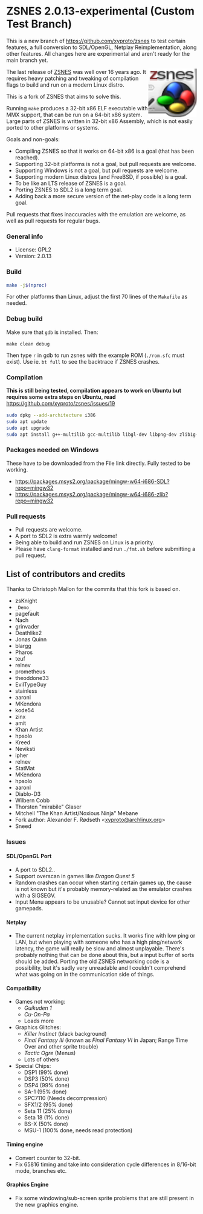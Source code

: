 # ZSNES 2.0.13-experimental (Custom Test Branch)
This is a new branch of https://github.com/xyproto/zsnes to test certain features, a full conversion to SDL/OpenGL, Netplay Reimplementation, along other features. All changes here are experimental and aren't ready for the main branch yet.

<img align="right" width="128" height="128" alt="logo" src="icon.png">

The last release of [ZSNES](http://zsnes.sourceforge.net/) was well over 16 years ago. It requires heavy patching and tweaking of compilation flags to build and run on a modern Linux distro.

This is a fork of ZSNES that aims to solve this.

Running `make` produces a 32-bit x86 ELF executable with MMX support, that can be run on a 64-bit x86 system. Large parts of ZSNES is written in 32-bit x86 Assembly, which is not easily ported to other platforms or systems.

Goals and non-goals:

* Compiling ZSNES so that it works on 64-bit x86 is a goal (that has been reached).
* Supporting 32-bit platforms is not a goal, but pull requests are welcome.
* Supporting Windows is not a goal, but pull requests are welcome.
* Supporting modern Linux distros (and FreeBSD, if possible) is a goal.
* To be like an LTS release of ZSNES is a goal.
* Porting ZSNES to SDL2 is a long term goal.
* Adding back a more secure version of the net-play code is a long term goal.

Pull requests that fixes inaccuracies with the emulation are welcome, as well as pull requests for regular bugs.

### General info
* License: GPL2
* Version: 2.0.13

### Build
```sh
make -j$(nproc)
```

For other platforms than Linux, adjust the first 70 lines of the `Makefile` as needed.

### Debug build
Make sure that `gdb` is installed. Then:
```
make clean debug
```
Then type `r` in gdb to run zsnes with the example ROM (`./rom.sfc` must exist). Use ie. `bt full` to see the backtrace if ZSNES crashes.

### Compilation

**This is still being tested, compilation appears to work on Ubuntu but requires some extra steps on Ubuntu, read** https://github.com/xyproto/zsnes/issues/19

```sh
sudo dpkg --add-architecture i386
sudo apt update
sudo apt upgrade
sudo apt install g++-multilib gcc-multilib libgl-dev libpng-dev zlib1g-dev nasm libgl1-mesa-dev:i386 libgl1-mesa-glx:i386
```

### Packages needed on Windows
These have to be downloaded from the File link directly. Fully tested to be working.
* https://packages.msys2.org/package/mingw-w64-i686-SDL?repo=mingw32
* https://packages.msys2.org/package/mingw-w64-i686-zlib?repo=mingw32

### Pull requests

* Pull requests are welcome.
* A port to SDL2 is extra warmly welcome!
* Being able to build and run ZSNES on Linux is a priority.
* Please have `clang-format` installed and run `./fmt.sh` before submitting a pull request.

## List of contributors and credits
Thanks to Christoph Mallon for the commits that this fork is based on.

* zsKnight
* `_Demo_`
* pagefault
* Nach
* grinvader
* Deathlike2
* Jonas Quinn
* blargg
* Pharos
* teuf
* relnev
* prometheus
* theoddone33
* EvilTypeGuy
* stainless
* aaronl
* MKendora
* kode54
* zinx
* amit
* Khan Artist
* hpsolo
* Kreed
* Neviksti
* ipher
* relnev
* StatMat
* MKendora
* hpsolo
* aaronl
* Diablo-D3
* Wilbern Cobb
* Thorsten "mirabile" Glaser
* Mitchell "The Khan Artist/Noxious Ninja" Mebane
* Fork author: Alexander F. Rødseth &lt;xyproto@archlinux.org&gt;
* Sneed

### Issues

#### SDL/OpenGL Port
- A port to SDL2..
- Support overscan in games like *Dragon Quest 5*
- Random crashes can occur when starting certain games up, the cause is not known but it's probably memory-related as the emulator crashes with a SIGSEGV.
- Input Menu appears to be unusable? Cannot set input device for other gamepads.

#### Netplay
- The current netplay implementation sucks. It works fine with low ping or LAN, but when playing with someone who has a high ping/network latency, the game will really be slow and almost unplayable. There's probably nothing that can be done about this, but a input buffer of sorts should be added. Porting the old ZSNES networking code is a possibility, but it's sadly very unreadable and I couldn't comprehend what was going on in the communication side of things.

#### Compatibility
- Games not working:
  - *Guikuden 1*
  - *Cu-On-Pa*
  - Loads more
- Graphics Glitches:
  - *Killer Instinct* (black background)
  - *Final Fantasy III* (known as *Final Fantasy VI* in Japan; Range Time Over and other sprite trouble)
  - *Tactic Ogre* (Menus)
  - Lots of others
- Special Chips:
  - DSP1 (99% done)
  - DSP3 (50% done)
  - DSP4 (99% done)
  - SA-1 (95% done)
  - SPC7110 (Needs decompression)
  - SFX1/2 (95% done)
  - Seta 11 (25% done)
  - Seta 18 (1% done)
  - BS-X (50% done)
  - MSU-1 (100% done, needs read protection)

#### Timing engine
- Convert counter to 32-bit.
- Fix 65816 timing and take into consideration cycle differences in 8/16-bit mode, branches etc.

#### Graphics Engine
- Fix some windowing/sub-screen sprite problems that are still present in the new graphics engine.
